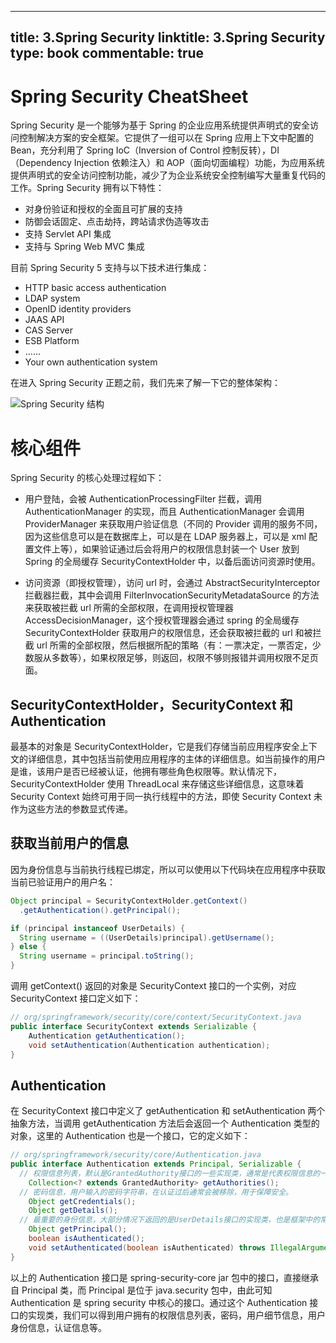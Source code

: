
---
title: 3.Spring Security
linktitle: 3.Spring Security
type: book
commentable: true
---

# Spring Security CheatSheet

Spring Security 是一个能够为基于 Spring 的企业应用系统提供声明式的安全访问控制解决方案的安全框架。它提供了一组可以在 Spring 应用上下文中配置的 Bean，充分利用了 Spring IoC（Inversion of Control 控制反转），DI（Dependency Injection 依赖注入）和 AOP（面向切面编程）功能，为应用系统提供声明式的安全访问控制功能，减少了为企业系统安全控制编写大量重复代码的工作。Spring Security 拥有以下特性：

- 对身份验证和授权的全面且可扩展的支持
- 防御会话固定、点击劫持，跨站请求伪造等攻击
- 支持 Servlet API 集成
- 支持与 Spring Web MVC 集成

目前 Spring Security 5 支持与以下技术进行集成：

- HTTP basic access authentication
- LDAP system
- OpenID identity providers
- JAAS API
- CAS Server
- ESB Platform
- ……
- Your own authentication system

在进入 Spring Security 正题之前，我们先来了解一下它的整体架构：

![Spring Security 结构](https://s3.ax1x.com/2021/02/24/yOxiJe.png)

# 核心组件

Spring Security 的核心处理过程如下：

- 用户登陆，会被 AuthenticationProcessingFilter 拦截，调用 AuthenticationManager 的实现，而且 AuthenticationManager 会调用 ProviderManager 来获取用户验证信息（不同的 Provider 调用的服务不同，因为这些信息可以是在数据库上，可以是在 LDAP 服务器上，可以是 xml 配置文件上等），如果验证通过后会将用户的权限信息封装一个 User 放到 Spring 的全局缓存 SecurityContextHolder 中，以备后面访问资源时使用。

- 访问资源（即授权管理），访问 url 时，会通过 AbstractSecurityInterceptor 拦截器拦截，其中会调用 FilterInvocationSecurityMetadataSource 的方法来获取被拦截 url 所需的全部权限，在调用授权管理器 AccessDecisionManager，这个授权管理器会通过 spring 的全局缓存 SecurityContextHolder 获取用户的权限信息，还会获取被拦截的 url 和被拦截 url 所需的全部权限，然后根据所配的策略（有：一票决定，一票否定，少数服从多数等），如果权限足够，则返回，权限不够则报错并调用权限不足页面。

## SecurityContextHolder，SecurityContext 和 Authentication

最基本的对象是 SecurityContextHolder，它是我们存储当前应用程序安全上下文的详细信息，其中包括当前使用应用程序的主体的详细信息。如当前操作的用户是谁，该用户是否已经被认证，他拥有哪些角色权限等。默认情况下，SecurityContextHolder 使用 ThreadLocal 来存储这些详细信息，这意味着 Security Context 始终可用于同一执行线程中的方法，即使 Security Context 未作为这些方法的参数显式传递。

## 获取当前用户的信息

因为身份信息与当前执行线程已绑定，所以可以使用以下代码块在应用程序中获取当前已验证用户的用户名：

```java
Object principal = SecurityContextHolder.getContext()
  .getAuthentication().getPrincipal();

if (principal instanceof UserDetails) {
  String username = ((UserDetails)principal).getUsername();
} else {
  String username = principal.toString();
}
```

调用 getContext() 返回的对象是 SecurityContext 接口的一个实例，对应 SecurityContext 接口定义如下：

```java
// org/springframework/security/core/context/SecurityContext.java
public interface SecurityContext extends Serializable {
	Authentication getAuthentication();
	void setAuthentication(Authentication authentication);
}
```

## Authentication

在 SecurityContext 接口中定义了 getAuthentication 和 setAuthentication 两个抽象方法，当调用 getAuthentication 方法后会返回一个 Authentication 类型的对象，这里的 Authentication 也是一个接口，它的定义如下：

```java
// org/springframework/security/core/Authentication.java
public interface Authentication extends Principal, Serializable {
  // 权限信息列表，默认是GrantedAuthority接口的一些实现类，通常是代表权限信息的一系列字符串。
	Collection<? extends GrantedAuthority> getAuthorities();
  // 密码信息，用户输入的密码字符串，在认证过后通常会被移除，用于保障安全。
	Object getCredentials();
	Object getDetails();
  // 最重要的身份信息，大部分情况下返回的是UserDetails接口的实现类，也是框架中的常用接口之一。
	Object getPrincipal();
	boolean isAuthenticated();
	void setAuthenticated(boolean isAuthenticated) throws IllegalArgumentException;
}
```

以上的 Authentication 接口是 spring-security-core jar 包中的接口，直接继承自 Principal 类，而 Principal 是位于 java.security 包中，由此可知 Authentication 是 spring security 中核心的接口。通过这个 Authentication 接口的实现类，我们可以得到用户拥有的权限信息列表，密码，用户细节信息，用户身份信息，认证信息等。

    